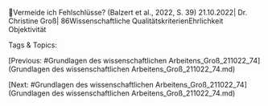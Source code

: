 Vermeide ich Fehlschlüsse?
(Balzert et al., 2022, S. 39)
21.10.2022| Dr. Christine Groß| 86Wissenschaftliche 
QualitätskriterienEhrlichkeit
Objektivität

   Tags & Topics:
   

[Previous: #Grundlagen des wissenschaftlichen Arbeitens_Groß_211022_74](Grundlagen des wissenschaftlichen Arbeitens_Groß_211022_74.md)

[Next: #Grundlagen des wissenschaftlichen Arbeitens_Groß_211022_74](Grundlagen des wissenschaftlichen Arbeitens_Groß_211022_74.md)